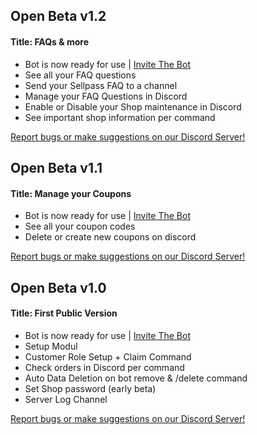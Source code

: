 ## Open Beta v1.2

#### Title: FAQs & more

- Bot is now ready for use | [Invite The Bot](https://discord.com/api/oauth2/authorize?client_id=1208759133868662784&permissions=8&scope=bot+applications.commands)
- See all your FAQ questions
- Send your Sellpass FAQ to a channel
- Manage your FAQ Questions in Discord
- Enable or Disable your Shop maintenance in Discord
- See important shop information per command

[Report bugs or make suggestions on our Discord Server!](https://discord.gg/vcGvTtU3fX)

## Open Beta v1.1

#### Title: Manage your Coupons

- Bot is now ready for use | [Invite The Bot](https://discord.com/api/oauth2/authorize?client_id=1208759133868662784&permissions=8&scope=bot+applications.commands)
- See all your coupon codes
- Delete or create new coupons on discord

[Report bugs or make suggestions on our Discord Server!](https://discord.gg/vcGvTtU3fX)

## Open Beta v1.0

#### Title: First Public Version

- Bot is now ready for use | [Invite The Bot](https://discord.com/api/oauth2/authorize?client_id=1208759133868662784&permissions=8&scope=bot+applications.commands)
- Setup Modul
- Customer Role Setup + Claim Command
- Check orders in Discord per command
- Auto Data Deletion on bot remove & /delete command
- Set Shop password (early beta)
- Server Log Channel

[Report bugs or make suggestions on our Discord Server!](https://discord.gg/vcGvTtU3fX)